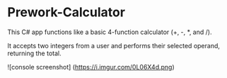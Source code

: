 # Prework-Calculator

This C# app functions like a basic 4-function calculator (+, -, *, and /).  

It accepts two integers from a user and performs their selected operand, returning the total. 

![console screenshot] (https://i.imgur.com/0L06X4d.png)
